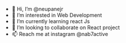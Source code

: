 - 👋 Hi, I’m @neupanejr
- 👀 I’m interested in Web Development
- 🌱 I’m currently learning react Js
- 💞️ I’m looking to collaborate on React project
- 📫 Reach me at instagram @nab7active

<!---
neupanejr/neupanejr is a ✨ special ✨ repository because its `README.md` (this file) appears on your GitHub profile.
You can click the Preview link to take a look at your changes.
--->

